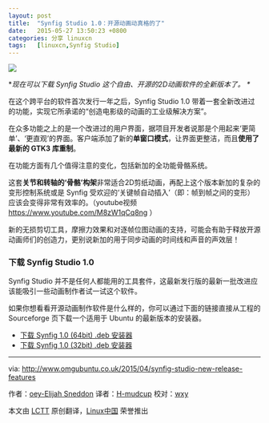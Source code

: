 ```yaml
---
layout: post
title:	"Synfig Studio 1.0：开源动画动真格的了"
date:	2015-05-27 13:50:23 +0800 
categories:	分享 linuxcn 
tags:	[linuxcn,Synfig Studio]
---
```



![](/Asserts/Images//attachment/album/201505/27/135027e58vi11vy1iiycvq.jpg)


\**现在可以下载 Synfig Studio 这个自由、开源的2D动画软件的全新版本了。 \**


在这个跨平台的软件首次发行一年之后，Synfig Studio 1.0 带着一套全新改进过的功能，实现它所承诺的“创造电影级的动画的工业级解决方案”。


在众多功能之上的是一个改进过的用户界面，据项目开发者说那是个用起来‘更简单’、‘更直观’的界面。客户端添加了新的**单窗口模式**，让界面更整洁，而且**使用了最新的 GTK3 库重制**。


在功能方面有几个值得注意的变化，包括新加的全功能骨骼系统。


这套**关节和转轴的‘骨骼’构架**非常适合2D剪纸动画，再配上这个版本新加的复杂的变形控制系统或是 Synfig 受欢迎的‘关键帧自动插入’（即：帧到帧之间的变形）应该会变得非常有效率的。（youtube视频 <https://www.youtube.com/M8zW1qCq8ng> ）


新的无损剪切工具，摩擦力效果和对逐帧位图动画的支持，可能会有助于释放开源动画师们的创造力，更别说新加的用于同步动画的时间线和声音的声效层！


### 下载 Synfig Studio 1.0


Synfig Studio 并不是任何人都能用的工具套件，这最新发行版的最新一批改进应该能吸引一些动画制作者试一试这个软件。


如果你想看看开源动画制作软件是什么样的，你可以通过下面的链接直接从工程的 Sourceforge 页下载一个适用于 Ubuntu 的最新版本的安装器。


* [下载 Synfig 1.0 (64bit) .deb 安装器](http://sourceforge.net/projects/synfig/files/releases/1.0/linux/synfigstudio_1.0_amd64.deb/download)
* [下载 Synfig 1.0 (32bit) .deb 安装器](http://sourceforge.net/projects/synfig/files/releases/1.0/linux/synfigstudio_1.0_x86.deb/download)




---


via: <http://www.omgubuntu.co.uk/2015/04/synfig-studio-new-release-features>


作者：[oey-Elijah Sneddon](https://plus.google.com/117485690627814051450/?rel=author) 译者：[H-mudcup](https://github.com/H-mudcup) 校对：[wxy](https://github.com/wxy)


本文由 [LCTT](https://github.com/LCTT/TranslateProject) 原创翻译，[Linux中国](http://linux.cn/) 荣誉推出

